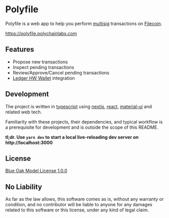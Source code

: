 # Polyfile

Polyfile is a web app to help you perform [multisig](https://spec.filecoin.io/#section-systems.filecoin_token.multisig) transactions on [Filecoin](https://www.filecoin.com/]).

https://polyfile.polychainlabs.com

## Features

- Propose new transactions
- Inspect pending transactions
- Review/Approve/Cancel pending transactions
- [Ledger HW Wallet](https://www.ledger.com/) integration

## Development

The project is written in [typescript](https://www.typescriptlang.org/) using [nextjs](https://nextjs.org/), [react](https://reactjs.org/), [material-ui](https://material-ui.com/) and related web tech.

Familiarity with these projects, their dependencies, and typical workflow is a prerequisite for development and is outside the scope of this README.

**tl;dr. Use `yarn dev` to start a local live-reloading dev server on http://localhost:3000**

## License

[Blue Oak Model License 1.0.0](https://blueoakcouncil.org/license/1.0.0)

## No Liability

As far as the law allows, this software comes as is, without any warranty or condition, and no contributor will be liable to anyone for any damages related to this software or this license, under any kind of legal claim.
